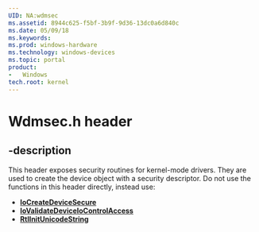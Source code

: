```yaml
---
UID: NA:wdmsec
ms.assetid: 8944c625-f5bf-3b9f-9d36-13dc0a6d840c
ms.date: 05/09/18
ms.keywords: 
ms.prod: windows-hardware
ms.technology: windows-devices
ms.topic: portal
product:
-	Windows
tech.root: kernel
---
```


# Wdmsec.h header


## -description


This header exposes security routines for kernel-mode  drivers.  They are used to create the device object with a security descriptor.
Do not use the functions in this header directly, instead use:

- [**IoCreateDeviceSecure**]()
- [**IoValidateDeviceIoControlAccess**]()
- [**RtlInitUnicodeString**]()



